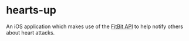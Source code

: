 # hearts-up
An iOS application which makes use of the [FitBit API](https://dev.fitbit.com "FitBit Developer Webpage") to help notify others about heart attacks.
